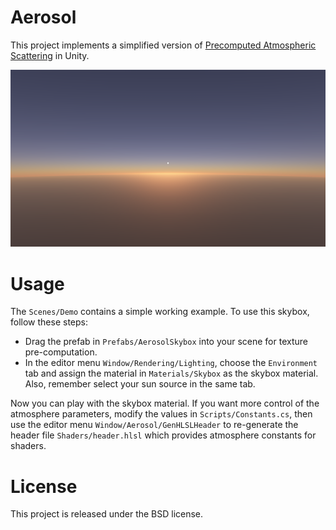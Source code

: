 # Aerosol

This project implements a simplified version of [Precomputed Atmospheric Scattering](https://github.com/ebruneton/precomputed_atmospheric_scattering) in Unity.

![skybox](Documentation/screenshot.png)

# Usage

The `Scenes/Demo` contains a simple working example. To use this skybox, follow these steps:

- Drag the prefab in `Prefabs/AerosolSkybox` into your scene for texture pre-computation.
- In the editor menu `Window/Rendering/Lighting`, choose the `Environment` tab and assign the material in `Materials/Skybox` as the skybox material. Also, remember select your sun source in the same tab.

Now you can play with the skybox material. If you want more control of the atmosphere parameters, modify the values in `Scripts/Constants.cs`, then use the editor menu `Window/Aerosol/GenHLSLHeader` to re-generate the header file `Shaders/header.hlsl` which provides atmosphere constants for shaders.

# License

This project is released under the BSD license.
